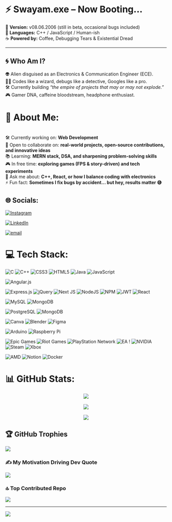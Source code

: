 
<!-- landing  -->

# ⚡ Swayam.exe – Now Booting...

🚀 **Version:** v08.06.2006 (still in beta, occasional bugs included)  
💾 **Languages:** C++ / JavaScript / Human-ish  
☕ **Powered by:** Coffee, Debugging Tears & Existential Dread  

---

## 🌀 Who Am I?  

👽 Alien disguised as an Electronics & Communication Engineer (ECE).  
🧑‍💻 Codes like a wizard, debugs like a detective, Googles like a pro.  
🛠️ Currently building *“the empire of projects that may or may not explode.”*  
🎮 Gamer DNA, caffeine bloodstream, headphone enthusiast.  





# 💫 About Me:
<br>🛠️ Currently working on: **Web Development**  <br>🤝 Open to collaborate on: **real-world projects, open-source contributions, and innovative ideas**  <br>📚 Learning: **MERN stack, DSA, and sharpening problem-solving skills**  <br>🎮 In free time: **exploring games (FPS & story-driven) and tech experiments**  <br>💬 Ask me about: **C++, React, or how I balance coding with electronics**  <br>⚡ Fun fact: **Sometimes I fix bugs by accident... but hey, results matter 😅**  <br>


## 🌐 Socials:
[![Instagram](https://img.shields.io/badge/Instagram-%23E4405F.svg?logo=Instagram&logoColor=white)](https://instagram.com/swayam_w06)

[![LinkedIn](https://img.shields.io/badge/LinkedIn-%230077B5.svg?logo=linkedin&logoColor=white)](https://linkedin.com/in/SwayamWakodikar)

<!-- [![LinkedIn](https://img.shields.io/badge/LinkedIn-%230077B5.svg?logo=linkedin&logoColor=white)](https://linkedin.com/in/Swayam Wakodikar )  -->
[![email](https://img.shields.io/badge/Email-D14836?logo=gmail&logoColor=white)](mailto:swayam.w06@gmail.com) 

# 💻 Tech Stack:


<!-- languages -->


![C](https://img.shields.io/badge/c-%2300599C.svg?style=for-the-badge&logo=c&logoColor=white) 
![C++](https://img.shields.io/badge/c++-%2300599C.svg?style=for-the-badge&logo=c%2B%2B&logoColor=white) ![CSS3](https://img.shields.io/badge/css3-%231572B6.svg?style=for-the-badge&logo=css3&logoColor=white) ![HTML5](https://img.shields.io/badge/html5-%23E34F26.svg?style=for-the-badge&logo=html5&logoColor=white) 
![Java](https://img.shields.io/badge/java-%23ED8B00.svg?style=for-the-badge&logo=openjdk&logoColor=white) 
![JavaScript](https://img.shields.io/badge/javascript-%23323330.svg?style=for-the-badge&logo=javascript&logoColor=%23F7DF1E) 


<!-- frameworks -->

![Angular.js](https://img.shields.io/badge/angular.js-%23E23237.svg?style=for-the-badge&logo=angularjs&logoColor=white) 
<!-- ![Angular](https://img.shields.io/badge/angular-%23DD0031.svg?style=for-the-badge&logo=angular&logoColor=white)  -->
![Express.js](https://img.shields.io/badge/express.js-%23404d59.svg?style=for-the-badge&logo=express&logoColor=%2361DAFB) 
![jQuery](https://img.shields.io/badge/jquery-%230769AD.svg?style=for-the-badge&logo=jquery&logoColor=white) 
![Next JS](https://img.shields.io/badge/Next-black?style=for-the-badge&logo=next.js&logoColor=white) ![NodeJS](https://img.shields.io/badge/node.js-6DA55F?style=for-the-badge&logo=node.js&logoColor=white) ![NPM](https://img.shields.io/badge/NPM-%23CB3837.svg?style=for-the-badge&logo=npm&logoColor=white) ![JWT](https://img.shields.io/badge/JWT-black?style=for-the-badge&logo=JSON%20web%20tokens) ![React](https://img.shields.io/badge/react-%2320232a.svg?style=for-the-badge&logo=react&logoColor=%2361DAFB) 
<!-- ![React Native](https://img.shields.io/badge/react_native-%2320232a.svg?style=for-the-badge&logo=react&logoColor=%2361DAFB)  -->
<!-- ![Web3.js](https://img.shields.io/badge/web3.js-F16822?style=for-the-badge&logo=web3.js&logoColor=white)  -->



<!-- databases -->

![MySQL](https://img.shields.io/badge/mysql-4479A1.svg?style=for-the-badge&logo=mysql&logoColor=white) ![MongoDB](https://img.shields.io/badge/MongoDB-%234ea94b.svg?style=for-the-badge&logo=mongodb&logoColor=white) 
<!-- ![MicrosoftSQLServer](https://img.shields.io/badge/Microsoft%20SQL%20Server-CC2927?style=for-the-badge&logo=microsoft%20sql%20server&logoColor=white)  -->
![PostgreSQL](https://img.shields.io/badge/postgresql-4169e1?style=for-the-badge&logo=postgresql&logoColor=white) ![MongoDB](https://img.shields.io/badge/MongoDB-%234ea94b.svg?style=for-the-badge&logo=mongodb&logoColor=white) 





![Canva](https://img.shields.io/badge/Canva-%2300C4CC.svg?style=for-the-badge&logo=Canva&logoColor=white) 
![Blender](https://img.shields.io/badge/blender-%23F5792A.svg?style=for-the-badge&logo=blender&logoColor=white) 
![Figma](https://img.shields.io/badge/figma-%23F24E1E.svg?style=for-the-badge&logo=figma&logoColor=white) 

<!-- hardware -->

![Arduino](https://img.shields.io/badge/-Arduino-00979D?style=for-the-badge&logo=Arduino&logoColor=white) 
![Raspberry Pi](https://img.shields.io/badge/-Raspberry_Pi-C51A4A?style=for-the-badge&logo=Raspberry-Pi) 


<!-- games -->


![Epic Games](https://img.shields.io/badge/epicgames-%23313131.svg?style=for-the-badge&logo=epicgames&logoColor=white) 
![Riot Games](https://img.shields.io/badge/riotgames-D32936.svg?style=for-the-badge&logo=riotgames&logoColor=white) 
![PlayStation Network](https://img.shields.io/badge/PSN-%230070D1.svg?style=for-the-badge&logo=Playstation&logoColor=white) 
![EA](https://img.shields.io/badge/ea-%23000000.svg?style=for-the-badge&logo=ea&logoColor=white) !
![NVIDIA](https://img.shields.io/badge/nVIDIA-%2376B900.svg?style=for-the-badge&logo=nVIDIA&logoColor=white) 
![Steam](https://img.shields.io/badge/steam-%23000000.svg?style=for-the-badge&logo=steam&logoColor=white) ![Xbox](https://img.shields.io/badge/xbox-%23107C10.svg?style=for-the-badge&logo=xbox&logoColor=white) 

<!-- software -->

![AMD](https://img.shields.io/badge/AMD-%23000000.svg?style=for-the-badge&logo=amd&logoColor=white) ![Notion](https://img.shields.io/badge/Notion-%23000000.svg?style=for-the-badge&logo=notion&logoColor=white) ![Docker](https://img.shields.io/badge/docker-%230db7ed.svg?style=for-the-badge&logo=docker&logoColor=white)





# 📊 GitHub Stats:


<div align = "center">
 <img src= "https://github-readme-stats.vercel.app/api?username=SwayamWakodikar&theme=tokyonight&hide_border=false&include_all_commits=true&count_private=false
 " >
</div>
<br/>

<div align = "center">
 <img src= "https://nirzak-streak-stats.vercel.app/?user=SwayamWakodikar&theme=tokyonight&hide_border=false" >
</div>
<br/>
<div align = "center">
 <img src= "https://github-readme-stats.vercel.app/api/top-langs/?username=SwayamWakodikar&theme=tokyonight&hide_border=false&include_all_commits=true&count_private=false&layout=compact" >
</div>



## 🏆 GitHub Trophies
![](https://github-profile-trophy.vercel.app/?username=SwayamWakodikar&theme=radical&no-frame=false&no-bg=true&margin-w=4)

### ✍️ My Motivation Driving Dev Quote
![](https://quotes-github-readme.vercel.app/api?type=horizontal&theme=radical)

### 🔝 Top Contributed Repo
![](https://github-contributor-stats.vercel.app/api?username=SwayamWakodikar&limit=5&theme=dark&combine_all_yearly_contributions=true)

---
[![](https://visitcount.itsvg.in/api?id=SwayamWakodikar&icon=0&color=0)](https://visitcount.itsvg.in)

<!-- Proudly created with GPRM ( https://gprm.itsvg.in ) -->
